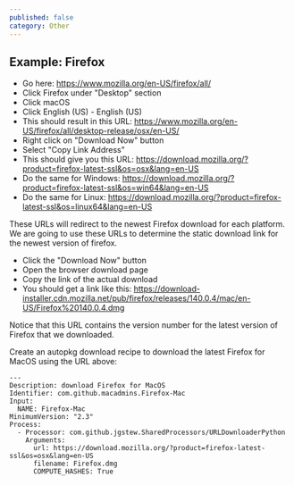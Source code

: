 ```yaml
---
published: false
category: Other
---
```


## Example: Firefox

- Go here: https://www.mozilla.org/en-US/firefox/all/
- Click Firefox under "Desktop" section
- Click macOS
- Click English (US) - English (US)
- This should result in this URL: https://www.mozilla.org/en-US/firefox/all/desktop-release/osx/en-US/
- Right click on "Download Now" button
- Select "Copy Link Address"
- This should give you this URL: https://download.mozilla.org/?product=firefox-latest-ssl&os=osx&lang=en-US
- Do the same for Windows: https://download.mozilla.org/?product=firefox-latest-ssl&os=win64&lang=en-US
- Do the same for Linux: https://download.mozilla.org/?product=firefox-latest-ssl&os=linux64&lang=en-US

These URLs will redirect to the newest Firefox download for each platform. We are going to use these URLs to determine the static download link for the newest version of firefox.

- Click the "Download Now" button
- Open the browser download page
- Copy the link of the actual download
- You should get a link like this: https://download-installer.cdn.mozilla.net/pub/firefox/releases/140.0.4/mac/en-US/Firefox%20140.0.4.dmg

Notice that this URL contains the version number for the latest version of Firefox that we downloaded.

Create an autopkg download recipe to download the latest Firefox for MacOS using the URL above:

```
---
Description: download Firefox for MacOS
Identifier: com.github.macadmins.Firefox-Mac
Input:
  NAME: Firefox-Mac
MinimumVersion: "2.3"
Process:
  - Processor: com.github.jgstew.SharedProcessors/URLDownloaderPython
    Arguments:
      url: https://download.mozilla.org/?product=firefox-latest-ssl&os=osx&lang=en-US
      filename: Firefox.dmg
      COMPUTE_HASHES: True
```
